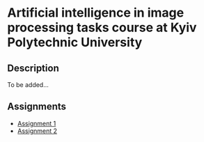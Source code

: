 # Artificial intelligence in image processing tasks course at Kyiv Polytechnic University

## Description

To be added...

## Assignments 

- [Assignment 1](assignment-1.ipynb)
- [Assignment 2](assignment-2.ipynb)
